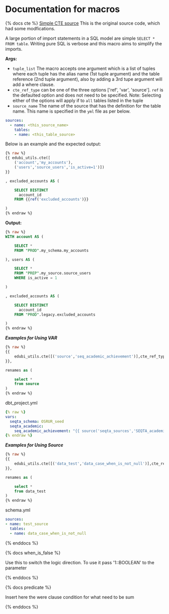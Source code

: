 # Documentation for macros

{% docs cte %}
[Simple CTE source](https://gitlab.com/gitlab-data/analytics/-/blob/master/transform/snowflake-dbt/macros/utils/macros.md) This is the original source code, which had some modfications.

A large portion of import statements in a SQL model are simple `SELECT * FROM table`. Writing pure SQL is verbose and this macro aims to simplify the imports.

**Args:**

* `tuple_list` The macro accepts one argument which is a list of tuples where each tuple has the alias name (1st tuple argument) and the table reference (2nd tuple argument), also by adding a 3rd tupe argument will add a where clause.
* `cte_ref_type` can be one of the three options ['ref', 'var', 'source']. `ref` is the defaulted option and does not need to be specified. Note: Selecting either of the options will apply if to `all` tables listed in the tuple
* `source_name` The name of the source that has the definition for the table name. This name is specified in the `yml` file as per below.

```yml
sources: 
  - name: <this_source_name>
    tables:
    - name: <this_table_source>
```

Below is an example and the expected output:

```sql
{% raw %}
{{ edubi_utils.cte([
    ('account','my_accounts'),
    ('users','source_users','is_active=1')])
}}

, excluded_accounts AS (

    SELECT DISTINCT
      account_id
    FROM {{ref('excluded_accounts')}}

)
{% endraw %}
```

**Output:**

```sql
{% raw %}
WITH account AS (

    SELECT * 
    FROM "PROD".my_schema.my_accounts

), users AS (

    SELECT * 
    FROM "PREP".my_source.source_users
    WHERE is_active = 1

)

, excluded_accounts AS (

    SELECT DISTINCT
      account_id
    FROM "PROD".legacy.excluded_accounts

)
{% endraw %}
```

***Examples for Using VAR***

```sql
{% raw %}
{{
    edubi_utils.cte([('source','seq_academic_achievement')],cte_ref_type='var')
}},

renames as (

    select *
    from source
)
{% endraw %}
```

dbt_project.yml

```yml
{% raw %}
vars:
  seqta_schema: OSRUR_seed
  seqta_academic:
    seq_academic_achievement: "{{ source('seqta_sources','SEQTA_academicachievement') }}"
{% endraw %}
```

***Examples for Using Source***

```sql
{% raw %}
{{
    edubi_utils.cte([('data_test','data_case_when_is_not_null')],cte_ref_type='source', source_name='test_source')
}},

renames as (

    select *
    from data_test
)
{% endraw %}
```

schema.yml

```yml
sources:
- name: test_source
  tables:
  - name: data_case_when_is_not_null
```

{% enddocs %}

{% docs when_is_false %}

Use this to switch the logic direction. To use it pass '1::BOOLEAN' to the parameter

{% enddocs %}

{% docs predicate %}

Insert here the were clause condition for what need to be sum

{% enddocs %}
